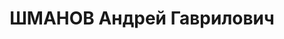 ---
title: ШМАНОВ Андрей Гаврилович
description: 1885 г.р., член КПСС с 1918 года, партбилет № 0390763, русский, уполномоченный
  комитета Заготовок СНК СССР по Тарасовскому району. 17 мая 1937 года Тарасовским
  РК КПСС исключен из партии как арестованный органами НКВД. Арестован 16 мая 1937
  года. 18 декабря 1937 года. Осужден Военной коллегией Верховного суда СССР на 10
  лет ИТЛ, с поражением в правах сроком на 5 лет. Умер 2 августа 1943 года. Реабилитирован
  Военной коллегией Верховного суда СССР 9 июня 1957 года. По заявлению жены - Шмановой
  А.П. реабилитирован в партийном порядке посмертно.
---